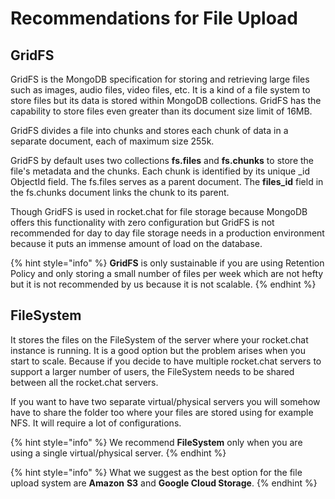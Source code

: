 # Recommendations for File Upload

## GridFS

GridFS is the MongoDB specification for storing and retrieving large files such as images, audio files, video files, etc. It is a kind of a file system to store files but its data is stored within MongoDB collections. GridFS has the capability to store files even greater than its document size limit of 16MB.

GridFS divides a file into chunks and stores each chunk of data in a separate document, each of maximum size 255k.

GridFS by default uses two collections **fs.files** and **fs.chunks** to store the file's metadata and the chunks. Each chunk is identified by its unique \_id ObjectId field. The fs.files serves as a parent document. The **files\_id** field in the fs.chunks document links the chunk to its parent.

Though GridFS is used in rocket.chat for file storage because MongoDB offers this functionality with zero configuration but GridFS is not recommended for day to day file storage needs in a production environment because it puts an immense amount of load on the database.

{% hint style="info" %}
**GridFS** is only sustainable if you are using Retention Policy and only storing a small number of files per week which are not hefty but it is not recommended by us because it is not scalable. 
{% endhint %}

## FileSystem

It stores the files on the FileSystem of the server where your rocket.chat instance is running. It is a good option but the problem arises when you start to scale. Because if you decide to have multiple rocket.chat servers to support a larger number of users, the FileSystem needs to be shared between all the rocket.chat servers.

If you want to have two separate virtual/physical servers you will somehow have to share the folder too where your files are stored using for example  NFS. It will require a lot of configurations.

{% hint style="info" %}
We recommend **FileSystem** only when you are using a single virtual/physical server.
{% endhint %}

{% hint style="info" %}
What we suggest as the best option for the file upload system are **Amazon** **S3** and **Google Cloud Storage**.
{% endhint %}

